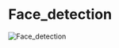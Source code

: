 # Face_detection
![Face_detection](https://user-images.githubusercontent.com/76060198/106168791-f9da0f80-618e-11eb-83f8-c2a1678d5404.PNG)
